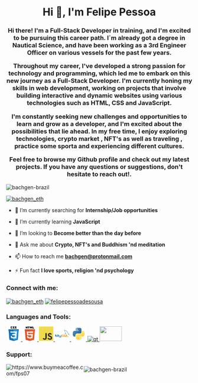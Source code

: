 <h1 align="center">Hi 👋, I'm Felipe Pessoa</h1>
<h3 align="center">Hi there! I'm a Full-Stack Developer in training, and I'm excited to be pursuing this career path. I´m already got a degree in Nautical Science, and have been working as a 3rd Engineer Officer on various vessels for the past few years.

Throughout my career, I've developed a strong passion for technology and programming, which led me to embark on this new journey as a Full-Stack Developer. I'm currently honing my skills in web development, working on projects that involve building interactive and dynamic websites using various technologies such as HTML, CSS and JavaScript.

I'm constantly seeking new challenges and opportunities to learn and grow as a developer, and I'm excited about the possibilities that lie ahead. In my free time, I enjoy exploring technologies, crypto market , NFT's as well as traveling , practice some sporta and experiencing different cultures.

Feel free to browse my Github profile and check out my latest projects. If you have any questions or suggestions, don't hesitate to reach out!.</h3>

<p align="left"> <img src="https://komarev.com/ghpvc/?username=bachgen-brazil&label=Profile%20views&color=0e75b6&style=flat" alt="bachgen-brazil" /> </p>

<p align="left"> <a href="https://twitter.com/bachgen_eth" target="blank"><img src="https://img.shields.io/twitter/follow/bachgen_eth?logo=twitter&style=for-the-badge" alt="bachgen_eth" /></a> </p>

- 🔭 I’m currently searching for **Internship/Job opportunities**

- 🌱 I’m currently learning **JavaScript**

- 👯 I’m looking to **Become better than the day before**

- 💬 Ask me about **Crypto, NFT's and Buddhism 'nd meditation**

- 📫 How to reach me **bachgen@protonmail.com**

- ⚡ Fun fact **I love sports, religion 'nd psychology**

<h3 align="left">Connect with me:</h3>
<p align="left">
<a href="https://twitter.com/bachgen_eth" target="blank"><img align="center" src="https://raw.githubusercontent.com/rahuldkjain/github-profile-readme-generator/master/src/images/icons/Social/twitter.svg" alt="bachgen_eth" height="30" width="40" /></a>
<a href="https://linkedin.com/in/felipepessoadesousa" target="blank"><img align="center" src="https://raw.githubusercontent.com/rahuldkjain/github-profile-readme-generator/master/src/images/icons/Social/linked-in-alt.svg" alt="felipepessoadesousa" height="30" width="40" /></a>
</p>

<h3 align="left">Languages and Tools:</h3>
<p align="left"> <a href="https://www.w3schools.com/css/" target="_blank" rel="noreferrer"> <img src="https://raw.githubusercontent.com/devicons/devicon/master/icons/css3/css3-original-wordmark.svg" alt="css3" width="40" height="40"/> </a> <a href="https://www.w3.org/html/" target="_blank" rel="noreferrer"> <img src="https://raw.githubusercontent.com/devicons/devicon/master/icons/html5/html5-original-wordmark.svg" alt="html5" width="40" height="40"/> </a> <a href="https://developer.mozilla.org/en-US/docs/Web/JavaScript" target="_blank" rel="noreferrer"> <img src="https://raw.githubusercontent.com/devicons/devicon/master/icons/javascript/javascript-original.svg" alt="javascript" width="40" height="40"/> </a> <a href="https://www.mysql.com/" target="_blank" rel="noreferrer"> <img src="https://raw.githubusercontent.com/devicons/devicon/master/icons/mysql/mysql-original-wordmark.svg" alt="mysql" width="40" height="40"/> </a> <a href="https://www.python.org" target="_blank" rel="noreferrer"> <img src="https://raw.githubusercontent.com/devicons/devicon/master/icons/python/python-original.svg" alt="python" width="40" height="40"/> </a> <a href="https://www.qt.io/" target="_blank" rel="noreferrer"> <img src="https://upload.wikimedia.org/wikipedia/commons/0/0b/Qt_logo_2016.svg" alt="qt" width="40" height="40"/> </a>
<a href="#" target="_blank" rel="noreferrer"> <img src="https://logos-world.net/wp-content/uploads/2022/02/Microsoft-Power-BI-Symbol.png" width="60" height="40"/> </a>
</p>


<h3 align="left">Support:</h3>
<p><a href="https://www.buymeacoffee.com/fps07"> <img align="left" src="https://cdn.buymeacoffee.com/buttons/v2/default-yellow.png" height="50" width="210" alt="https://www.buymeacoffee.com/fps07" /></a></p>
<p><img align="middle" src="https://github-readme-stats.vercel.app/api/top-langs?username=bachgen-brazil&show_icons=true&locale=en&layout=compact" alt="bachgen-brazil" /></p>


